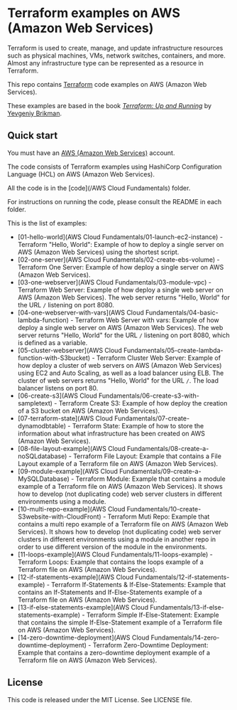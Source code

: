 # Terraform examples on AWS (Amazon Web Services)

Terraform is used to create, manage, and update infrastructure resources such as physical machines, VMs, network switches, containers, and more. Almost any infrastructure type can be represented as a resource in Terraform.

This repo contains [Terraform](https://www.terraform.io/) code examples on AWS (Amazon Web Services).

These examples are based in the book *[Terraform: Up and Running](http://www.terraformupandrunning.com)* by [Yevgeniy Brikman](http://www.ybrikman.com).

## Quick start

You must have an [AWS (Amazon Web Services)](http://aws.amazon.com/) account.

The code consists of Terraform examples using HashiCorp Configuration Language (HCL) on AWS (Amazon Web Services).

All the code is in the [code](/AWS Cloud Fundamentals) folder.

For instructions on running the code, please consult the README in each folder.

This is the list of examples:

* [01-hello-world](AWS Cloud Fundamentals/01-launch-ec2-instance) - Terraform "Hello, World": Example of how to deploy a single server on AWS (Amazon Web Services) using the shortest script.
* [02-one-server](AWS Cloud Fundamentals/02-create-ebs-volume) - Terraform One Server: Example of how deploy a single server on AWS (Amazon Web Services).
* [03-one-webserver](AWS Cloud Fundamentals/03-module-vpc) - Terraform Web Server: Example of how deploy a single web server on AWS (Amazon Web Services). The web server returns "Hello, World" for the URL `/` listening on port 8080.
* [04-one-webserver-with-vars](AWS Cloud Fundamentals/04-basic-lambda-function) - Terraform Web Server with vars: Example of how deploy a single web server on AWS (Amazon Web Services). The web server returns "Hello, World" for the URL `/` listening on port 8080, which is defined as a variable.
* [05-cluster-webserver](AWS Cloud Fundamentals/05-create-lambda-function-with-S3bucket) - Terraform Cluster Web Server: Example of how deploy a cluster of web servers on AWS (Amazon Web Services) using EC2 and Auto Scaling, as well as a load balancer using ELB. The cluster of web servers returns "Hello, World" for the URL `/`. The load balancer listens on port 80.
* [06-create-s3](AWS Cloud Fundamentals/06-create-s3-with-sampletext) - Terraform Create S3: Example of how deploy the creation of a S3 bucket on AWS (Amazon Web Services).
* [07-terraform-state](AWS Cloud Fundamentals/07-create-dynamodbtable) - Terraform State: Example of how to store the information about what infrastructure has been created on AWS (Amazon Web Services).
* [08-file-layout-example](AWS Cloud Fundamentals/08-create-a-noSQLdatabase) - Terraform File Layout: Example that contains a File Layout example of a Terraform file on AWS (Amazon Web Services).
* [09-module-example](AWS Cloud Fundamentals/09-create-a-MySQLDatabase) - Terraform Module: Example that contains a module example of a Terraform file on AWS (Amazon Web Services). It shows how to develop (not duplicating code) web server clusters in different environments using a module.
* [10-multi-repo-example](AWS Cloud Fundamentals/10-create-S3website-with-CloudFront) - Terraform Muti Repo: Example that contains a multi repo example of a Terraform file on AWS (Amazon Web Services). It shows how to develop (not duplicating code) web server clusters in different environments using a module in another repo in order to use different version of the module in the environments.
* [11-loops-example](AWS Cloud Fundamentals/11-loops-example) - Terraform Loops: Example that contains the loops example of a Terraform file on AWS (Amazon Web Services).
* [12-if-statements-example](AWS Cloud Fundamentals/12-if-statements-example) - Terraform If-Statements & If-Else-Statements: Example that contains an If-Statements and If-Else-Statements example of a Terraform file on AWS (Amazon Web Services).
* [13-if-else-statements-example](AWS Cloud Fundamentals/13-if-else-statements-example) - Terraform Simple If-Else-Statement: Example that contains the simple If-Else-Statement example of a Terraform file on AWS (Amazon Web Services).
* [14-zero-downtime-deployment](AWS Cloud Fundamentals/14-zero-downtime-deployment) - Terraform Zero-Downtime Deployment: Example that contains a zero-downtime deployment example of a Terraform file on AWS (Amazon Web Services).

## License

This code is released under the MIT License. See LICENSE file.